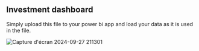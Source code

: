 ## Investment dashboard

Simply upload this file to your power bi app and load your data as it is used in the file.

![Capture d'écran 2024-09-27 211301](https://github.com/user-attachments/assets/b4f545e6-17be-49a0-9044-6708438515f7)
